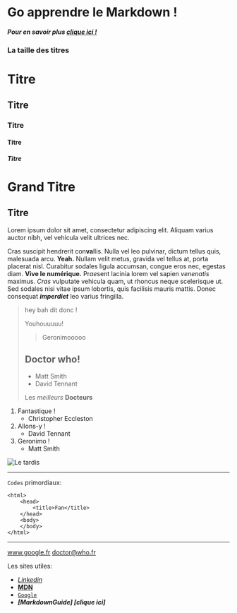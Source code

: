 # Go apprendre le Markdown !

***Pour en savoir plus [clique ici !](https://www.markdownguide.org/basic-syntax/ "le pseudo cours")***

### La taille des titres

# Titre
## Titre
### Titre
#### Titre
##### Titre

Grand Titre
===========
Titre
-----
Lorem ipsum dolor sit amet, consectetur adipiscing elit. Aliquam varius auctor nibh, vel vehicula velit ultrices nec.

Cras suscipit hendrerit con**va**llis.
Nulla vel leo pulvinar, dictum tellus quis, malesuada arcu. __Yeah.__ Nullam velit metus, gravida vel tellus at, porta placerat nisl. Curabitur sodales ligula accumsan, congue eros nec, egestas diam. **Vive le numérique.** Pr*ae*sent lacinia lorem vel sapien _venenatis_ maximus. *Cras* vulputate vehicula quam, ut rhoncus neque scelerisque ut. Sed sodales nisi vitae ipsum lobortis, quis facilisis mauris mattis. Donec consequat ***imperdiet*** leo varius fringilla. 

>hey bah dit donc !
>
>Youhouuuuu!
>>Geronimooooo
>
>## Doctor who!
>
>- Matt Smith
>- David Tennant
>
>Les *meilleurs* **Docteurs**

1. Fantastique !
    - Christopher Eccleston
2. Allons-y !
    - David Tennant
3. Geronimo !
    - Matt Smith

![Le tardis](tardis.avif)

***

`Codes` primordiaux:

    <html>
        <head>
            <title>Fan</title>
        </head>
        <body>
        </body>
    </html>

***

www.google.fr
<doctor@who.fr>

Les sites utiles:
- *[Linkedin](www.linkedin.com)*
- **[MDN](https://developer.mozilla.org/fr/docs/Web/CSS)**
- [`Google`](www.google.fr)
- ***[MarkdownGuide] [clique ici]***
